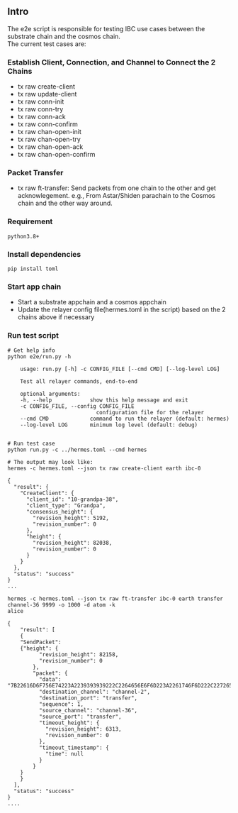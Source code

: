 ## Intro
The e2e script is responsible for testing IBC use cases between the substrate chain and the cosmos chain.   
The current test cases are: 
### Establish Client, Connection, and Channel to Connect the 2 Chains 
+ tx raw create-client	
+ tx raw update-client	
+ tx raw conn-init	
+ tx raw conn-try	
+ tx raw conn-ack	
+ tx raw conn-confirm	
+ tx raw chan-open-init	
+ tx raw chan-open-try	
+ tx raw chan-open-ack	
+ tx raw chan-open-confirm
### Packet Transfer
+ tx raw ft-transfer: Send packets from one chain to the other and get acknowlegement. e.g., From Astar/Shiden parachain to the Cosmos chain and the other way around.

### Requirement
```
python3.8+
```
### Install dependencies
```
pip install toml
```
### Start app chain
- Start a substrate appchain and a cosmos appchain 
- Update the relayer config file(hermes.toml in the script) based on the 2 chains above if necessary
### Run test script
```
# Get help info
python e2e/run.py -h

    usage: run.py [-h] -c CONFIG_FILE [--cmd CMD] [--log-level LOG]

    Test all relayer commands, end-to-end

    optional arguments:
    -h, --help            show this help message and exit
    -c CONFIG_FILE, --config CONFIG_FILE
                            configuration file for the relayer
    --cmd CMD             command to run the relayer (default: hermes)
    --log-level LOG       minimum log level (default: debug)


# Run test case
python run.py -c ../hermes.toml --cmd hermes

# The output may look like:
hermes -c hermes.toml --json tx raw create-client earth ibc-0

{
  "result": {
    "CreateClient": {
      "client_id": "10-grandpa-38",
      "client_type": "Grandpa",
      "consensus_height": {
        "revision_height": 5192,
        "revision_number": 0
      },
      "height": {
        "revision_height": 82038,
        "revision_number": 0
      }
    }
  },
  "status": "success"
}
...

hermes -c hermes.toml --json tx raw ft-transfer ibc-0 earth transfer channel-36 9999 -o 1000 -d atom -k
alice

{
    "result": [
    {
    "SendPacket":
    {"height": {
          "revision_height": 82158,
          "revision_number": 0
        },
        "packet": {
          "data": "7B22616D6F756E74223A2239393939222C2264656E6F6D223A2261746F6D222C227265636569766572223A2230434441334634374546334334393036363933423137304546363530454239363843354634423243222C2273656E646572223A22636F736D6F73317868326A767A396563747938716463746C6773636D797332647235677A3732396B306C377834227D",
          "destination_channel": "channel-2",
          "destination_port": "transfer",
          "sequence": 1,
          "source_channel": "channel-36",
          "source_port": "transfer",
          "timeout_height": {
            "revision_height": 6313,
            "revision_number": 0
          },
          "timeout_timestamp": {
            "time": null
          }
        }
    }
    }
  ],
  "status": "success"
}
....

```  
